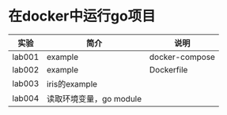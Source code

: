 # 在docker中运行go项目

|实验|简介|说明|
|---|---|---|
|lab001|example|docker-compose |
|lab002|example|Dockerfile |
|lab003|iris的example| |
|lab004|读取环境变量，go module| |